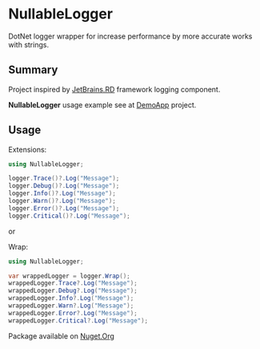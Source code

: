 # NullableLogger
DotNet logger wrapper for increase performance by more accurate works with strings.

## Summary
Project inspired by [JetBrains.RD](https://github.com/JetBrains/rd/tree/master/rd-net/Lifetimes/Diagnostics) framework logging component.

**NullableLogger** usage example see at [DemoApp](/Demo/DemoApp) project.

## Usage
Extensions:

```c#
using NullableLogger;

logger.Trace()?.Log("Message");
logger.Debug()?.Log("Message");
logger.Info()?.Log("Message");
logger.Warn()?.Log("Message");
logger.Error()?.Log("Message");
logger.Critical()?.Log("Message");
```

or 

Wrap:

```c#
using NullableLogger;

var wrappedLogger = logger.Wrap();
wrappedLogger.Trace?.Log("Message");
wrappedLogger.Debug?.Log("Message");
wrappedLogger.Info?.Log("Message");
wrappedLogger.Warn?.Log("Message");
wrappedLogger.Error?.Log("Message");
wrappedLogger.Critical?.Log("Message");
```

Package available on [Nuget.Org](https://www.nuget.org/packages/NullableLogger/) 
